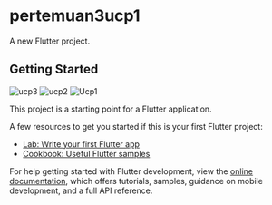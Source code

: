 # pertemuan3ucp1

A new Flutter project.

## Getting Started

![ucp3](https://github.com/HamamPriyatmoko/FaseOne_077/assets/115150198/1a429adf-2626-4a8a-87d6-baf256929a13)
![ucp2](https://github.com/HamamPriyatmoko/FaseOne_077/assets/115150198/6191d3f6-52a3-4447-99f0-2d45a854aac6)
![Ucp1](https://github.com/HamamPriyatmoko/FaseOne_077/assets/115150198/859b363e-a5af-405f-95e3-9c14581e9e85)

This project is a starting point for a Flutter application.

A few resources to get you started if this is your first Flutter project:

- [Lab: Write your first Flutter app](https://docs.flutter.dev/get-started/codelab)
- [Cookbook: Useful Flutter samples](https://docs.flutter.dev/cookbook)

For help getting started with Flutter development, view the
[online documentation](https://docs.flutter.dev/), which offers tutorials,
samples, guidance on mobile development, and a full API reference.

